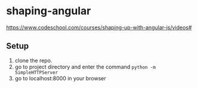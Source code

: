 # shaping-angular
https://www.codeschool.com/courses/shaping-up-with-angular-js/videos#

## Setup
1. clone the repo.
2. go to project directory and enter the command ```python -m SimpleHTTPServer```
3. go to localhost:8000 in your browser
